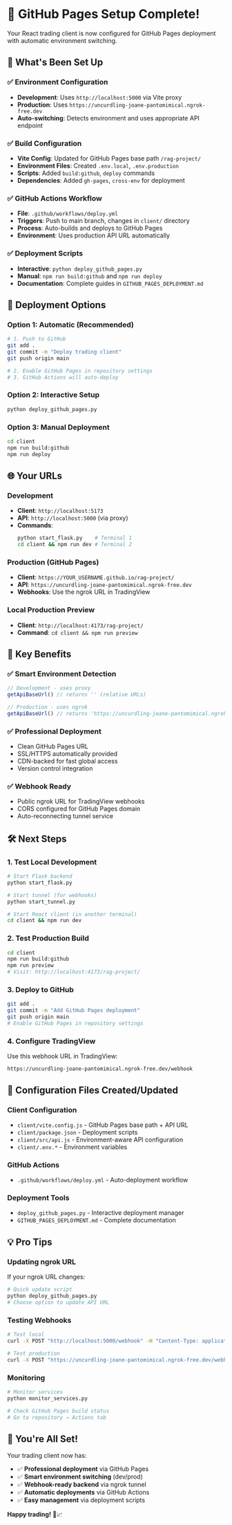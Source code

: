 # 🎉 GitHub Pages Setup Complete!

Your React trading client is now configured for GitHub Pages deployment with automatic environment switching.

## 🔧 **What's Been Set Up**

### ✅ **Environment Configuration**
- **Development**: Uses `http://localhost:5000` via Vite proxy
- **Production**: Uses `https://uncurdling-joane-pantomimical.ngrok-free.dev`
- **Auto-switching**: Detects environment and uses appropriate API endpoint

### ✅ **Build Configuration**
- **Vite Config**: Updated for GitHub Pages base path `/rag-project/`
- **Environment Files**: Created `.env.local`, `.env.production`
- **Scripts**: Added `build:github`, `deploy` commands
- **Dependencies**: Added `gh-pages`, `cross-env` for deployment

### ✅ **GitHub Actions Workflow**
- **File**: `.github/workflows/deploy.yml`
- **Triggers**: Push to main branch, changes in `client/` directory
- **Process**: Auto-builds and deploys to GitHub Pages
- **Environment**: Uses production API URL automatically

### ✅ **Deployment Scripts**
- **Interactive**: `python deploy_github_pages.py`
- **Manual**: `npm run build:github` and `npm run deploy`
- **Documentation**: Complete guides in `GITHUB_PAGES_DEPLOYMENT.md`

## 🚀 **Deployment Options**

### **Option 1: Automatic (Recommended)**
```bash
# 1. Push to GitHub
git add .
git commit -m "Deploy trading client"
git push origin main

# 2. Enable GitHub Pages in repository settings
# 3. GitHub Actions will auto-deploy
```

### **Option 2: Interactive Setup**
```bash
python deploy_github_pages.py
```

### **Option 3: Manual Deployment**
```bash
cd client
npm run build:github
npm run deploy
```

## 🌐 **Your URLs**

### **Development**
- **Client**: `http://localhost:5173`
- **API**: `http://localhost:5000` (via proxy)
- **Commands**: 
  ```bash
  python start_flask.py    # Terminal 1
  cd client && npm run dev # Terminal 2
  ```

### **Production (GitHub Pages)**
- **Client**: `https://YOUR_USERNAME.github.io/rag-project/`
- **API**: `https://uncurdling-joane-pantomimical.ngrok-free.dev`
- **Webhooks**: Use the ngrok URL in TradingView

### **Local Production Preview**
- **Client**: `http://localhost:4173/rag-project/`
- **Command**: `cd client && npm run preview`

## 🎯 **Key Benefits**

### ✅ **Smart Environment Detection**
```javascript
// Development - uses proxy
getApiBaseUrl() // returns '' (relative URLs)

// Production - uses ngrok
getApiBaseUrl() // returns 'https://uncurdling-joane-pantomimical.ngrok-free.dev'
```

### ✅ **Professional Deployment**
- Clean GitHub Pages URL
- SSL/HTTPS automatically provided
- CDN-backed for fast global access
- Version control integration

### ✅ **Webhook Ready**
- Public ngrok URL for TradingView webhooks
- CORS configured for GitHub Pages domain
- Auto-reconnecting tunnel service

## 🛠️ **Next Steps**

### **1. Test Local Development**
```bash
# Start Flask backend
python start_flask.py

# Start tunnel (for webhooks)
python start_tunnel.py

# Start React client (in another terminal)
cd client && npm run dev
```

### **2. Test Production Build**
```bash
cd client
npm run build:github
npm run preview
# Visit: http://localhost:4173/rag-project/
```

### **3. Deploy to GitHub**
```bash
git add .
git commit -m "Add GitHub Pages deployment"
git push origin main
# Enable GitHub Pages in repository settings
```

### **4. Configure TradingView**
Use this webhook URL in TradingView:
```
https://uncurdling-joane-pantomimical.ngrok-free.dev/webhook
```

## 🔧 **Configuration Files Created/Updated**

### **Client Configuration**
- `client/vite.config.js` - GitHub Pages base path + API URL
- `client/package.json` - Deployment scripts
- `client/src/api.js` - Environment-aware API configuration
- `client/.env.*` - Environment variables

### **GitHub Actions**
- `.github/workflows/deploy.yml` - Auto-deployment workflow

### **Deployment Tools**
- `deploy_github_pages.py` - Interactive deployment manager
- `GITHUB_PAGES_DEPLOYMENT.md` - Complete documentation

## 💡 **Pro Tips**

### **Updating ngrok URL**
If your ngrok URL changes:
```bash
# Quick update script
python deploy_github_pages.py
# Choose option to update API URL
```

### **Testing Webhooks**
```bash
# Test local
curl -X POST "http://localhost:5000/webhook" -H "Content-Type: application/json" -d '{"action":"BUY","symbol":"BTCUSDT"}'

# Test production  
curl -X POST "https://uncurdling-joane-pantomimical.ngrok-free.dev/webhook" -H "Content-Type: application/json" -d '{"action":"BUY","symbol":"BTCUSDT"}'
```

### **Monitoring**
```bash
# Monitor services
python monitor_services.py

# Check GitHub Pages build status
# Go to repository → Actions tab
```

## 🎉 **You're All Set!**

Your trading client now has:
- ✅ **Professional deployment** via GitHub Pages
- ✅ **Smart environment switching** (dev/prod)
- ✅ **Webhook-ready backend** via ngrok tunnel  
- ✅ **Automatic deployments** via GitHub Actions
- ✅ **Easy management** via deployment scripts

**Happy trading!** 🚀📈